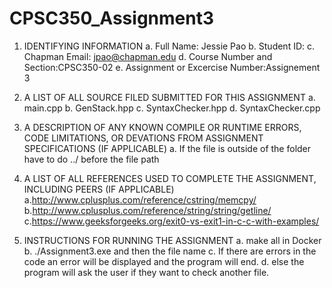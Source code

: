 # CPSC350_Assignment3

1. IDENTIFYING INFORMATION
a. Full Name: Jessie Pao
b. Student ID:
c. Chapman Email: jpao@chapman.edu
d. Course Number and Section:CPSC350-02
e. Assignment or Excercise Number:Assignement 3


2. A LIST OF ALL SOURCE FILED SUBMITTED FOR THIS ASSIGNMENT
a. main.cpp
b. GenStack.hpp
c. SyntaxChecker.hpp
d. SyntaxChecker.cpp


3. A DESCRIPTION OF ANY KNOWN COMPILE OR RUNTIME ERRORS, CODE LIMITATIONS, OR DEVATIONS FROM ASSIGNMENT SPECIFICATIONS (IF APPLICABLE)
a. If the file is outside of the folder have to do ../ before the file path 


4. A LIST OF ALL REFERENCES USED TO COMPLETE THE ASSIGNMENT, INCLUDING PEERS (IF APPLICABLE)
a.http://www.cplusplus.com/reference/cstring/memcpy/
b.http://www.cplusplus.com/reference/string/string/getline/
c.https://www.geeksforgeeks.org/exit0-vs-exit1-in-c-c-with-examples/


5. INSTRUCTIONS FOR RUNNING THE ASSIGNMENT
a. make all in Docker
b. ./Assignment3.exe and then the file name
c. If there are errors in the code an error will be displayed and the program will end.
d. else the program will ask the user if they want to check another file.
